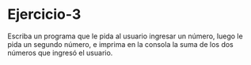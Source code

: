 # Ejercicio-3

Escriba un programa que le pida al usuario ingresar un número, luego le pida un segundo número, e imprima en la consola la suma de los dos números que ingresó el usuario.
